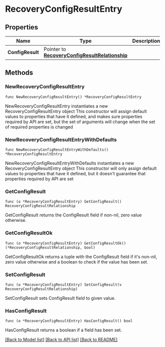 # RecoveryConfigResultEntry

## Properties

Name | Type | Description | Notes
------------ | ------------- | ------------- | -------------
**ConfigResult** | Pointer to [**RecoveryConfigResultRelationship**](recovery.ConfigResult.Relationship.md) |  | [optional] 

## Methods

### NewRecoveryConfigResultEntry

`func NewRecoveryConfigResultEntry() *RecoveryConfigResultEntry`

NewRecoveryConfigResultEntry instantiates a new RecoveryConfigResultEntry object
This constructor will assign default values to properties that have it defined,
and makes sure properties required by API are set, but the set of arguments
will change when the set of required properties is changed

### NewRecoveryConfigResultEntryWithDefaults

`func NewRecoveryConfigResultEntryWithDefaults() *RecoveryConfigResultEntry`

NewRecoveryConfigResultEntryWithDefaults instantiates a new RecoveryConfigResultEntry object
This constructor will only assign default values to properties that have it defined,
but it doesn't guarantee that properties required by API are set

### GetConfigResult

`func (o *RecoveryConfigResultEntry) GetConfigResult() RecoveryConfigResultRelationship`

GetConfigResult returns the ConfigResult field if non-nil, zero value otherwise.

### GetConfigResultOk

`func (o *RecoveryConfigResultEntry) GetConfigResultOk() (*RecoveryConfigResultRelationship, bool)`

GetConfigResultOk returns a tuple with the ConfigResult field if it's non-nil, zero value otherwise
and a boolean to check if the value has been set.

### SetConfigResult

`func (o *RecoveryConfigResultEntry) SetConfigResult(v RecoveryConfigResultRelationship)`

SetConfigResult sets ConfigResult field to given value.

### HasConfigResult

`func (o *RecoveryConfigResultEntry) HasConfigResult() bool`

HasConfigResult returns a boolean if a field has been set.


[[Back to Model list]](../README.md#documentation-for-models) [[Back to API list]](../README.md#documentation-for-api-endpoints) [[Back to README]](../README.md)


